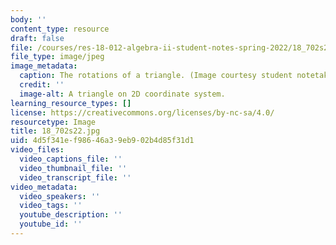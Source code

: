 ```yaml
---
body: ''
content_type: resource
draft: false
file: /courses/res-18-012-algebra-ii-student-notes-spring-2022/18_702s22.jpg
file_type: image/jpeg
image_metadata:
  caption: The rotations of a triangle. (Image courtesy student notetaker.)
  credit: ''
  image-alt: A triangle on 2D coordinate system.
learning_resource_types: []
license: https://creativecommons.org/licenses/by-nc-sa/4.0/
resourcetype: Image
title: 18_702s22.jpg
uid: 4d5f341e-f986-46a3-9eb9-02b4d85f31d1
video_files:
  video_captions_file: ''
  video_thumbnail_file: ''
  video_transcript_file: ''
video_metadata:
  video_speakers: ''
  video_tags: ''
  youtube_description: ''
  youtube_id: ''
---
```

